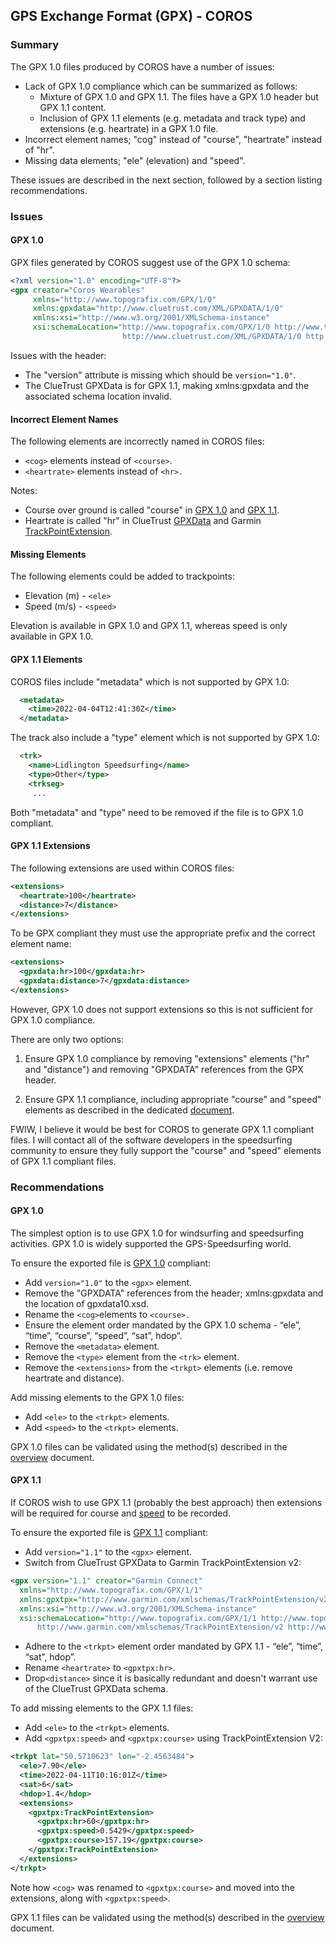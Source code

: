 ## GPS Exchange Format (GPX) - COROS

### Summary

The GPX 1.0 files produced by COROS have a number of issues:

- Lack of GPX 1.0 compliance which can be summarized as follows:
  - Mixture of GPX 1.0 and GPX 1.1. The files have a GPX 1.0 header but GPX 1.1 content.
  - Inclusion of GPX 1.1 elements (e.g. metadata and track type) and extensions (e.g. heartrate) in a GPX 1.0 file.
- Incorrect element names; "cog" instead of "course", "heartrate" instead of "hr".
- Missing data elements; "ele" (elevation) and "speed".

These issues are described in the next section, followed by a section listing recommendations.



### Issues

#### GPX 1.0

GPX files generated by COROS suggest use of the GPX 1.0 schema:

```xml
<?xml version="1.0" encoding="UTF-8"?>
<gpx creator="Coros Wearables"
     xmlns="http://www.topografix.com/GPX/1/0"
     xmlns:gpxdata="http://www.cluetrust.com/XML/GPXDATA/1/0"
     xmlns:xsi="http://www.w3.org/2001/XMLSchema-instance"
     xsi:schemaLocation="http://www.topografix.com/GPX/1/0 http://www.topografix.com/GPX/1/0/gpx.xsd
                         http://www.cluetrust.com/XML/GPXDATA/1/0 http://www.cluetrust.com/Schemas/gpxdata10.xsd">
```

Issues with the header:

- The "version" attribute is missing which should be `version="1.0"`.
- The ClueTrust GPXData is for GPX 1.1, making xmlns:gpxdata and the associated schema location invalid.



#### Incorrect Element Names

The following elements are incorrectly named in COROS files:

- `<cog>` elements instead of `<course>`.
- `<heartrate>` elements instead of `<hr>.`

Notes:

- Course over ground is called "course" in [GPX 1.0](https://www.topografix.com/GPX/1/0/gpx.xsd) and [GPX 1.1](https://www.topografix.com/GPX/1/1/gpx.xsd).
- Heartrate is called "hr" in ClueTrust [GPXData](http://www.cluetrust.com/Schemas/gpxdata10.xsd) and Garmin [TrackPointExtension](http://www.garmin.com/xmlschemas/TrackPointExtensionv2.xsd).



#### Missing Elements

The following elements could be added to trackpoints:

- Elevation (m) - `<ele>`
- Speed (m/s) - `<speed>`

Elevation is available in GPX 1.0 and GPX 1.1, whereas speed is only available in GPX 1.0.



#### GPX 1.1 Elements

COROS files include "metadata" which is not supported by GPX 1.0:

```xml
  <metadata>
    <time>2022-04-04T12:41:30Z</time>
  </metadata>
```

The track also include a "type" element which is not supported by GPX 1.0:

```xml
  <trk>
    <name>Lidlington Speedsurfing</name>
    <type>Other</type>
    <trkseg>
     ...
```

Both "metadata" and "type" need to be removed if the file is to GPX 1.0 compliant.



#### GPX 1.1 Extensions

The following extensions are used within COROS files:


```xml
<extensions>
  <heartrate>100</heartrate>
  <distance>7</distance>
</extensions>
```

To be GPX compliant they must use the appropriate prefix and the correct element name:

```xml
<extensions>
  <gpxdata:hr>100</gpxdata:hr>
  <gpxdata:distance>7</gpxdata:distance>
</extensions>
```

However, GPX 1.0 does not support extensions so this is not sufficient for GPX 1.0 compliance.

There are only two options:

1) Ensure GPX 1.0 compliance by removing "extensions" elements ("hr" and "distance") and removing "GPXDATA" references from the GPX header.

2) Ensure GPX 1.1 compliance, including appropriate "course" and "speed" elements as described in the dedicated [document](../speed.md).

FWIW, I believe it would be best for COROS to generate GPX 1.1 compliant files. I will contact all of the software developers in the speedsurfing community to ensure they fully support the "course" and "speed" elements of GPX 1.1 compliant files.



### Recommendations

#### GPX 1.0

The simplest option is to use GPX 1.0 for windsurfing and speedsurfing activities. GPX 1.0 is widely supported the GPS-Speedsurfing world.

To ensure the exported file is [GPX 1.0](https://www.topografix.com/GPX/1/0/gpx.xsd) compliant:

- Add `version="1.0"` to the `<gpx>` element.
- Remove the "GPXDATA" references from the header; xmlns:gpxdata and the location of gpxdata10.xsd.
- Rename the `<cog>`elements  to `<course>.`
- Ensure the element order mandated by the GPX 1.0 schema - “ele”, “time”, “course”, “speed”, “sat”, hdop”.
- Remove the `<metadata>` element.
- Remove the `<type>` element from the `<trk>` element.
- Remove the `<extensions>` from the `<trkpt>` elements (i.e. remove heartrate and distance).

Add missing elements to the GPX 1.0 files:

- Add `<ele>` to the `<trkpt>` elements.
- Add `<speed>` to the `<trkpt>` elements.

GPX 1.0 files can be validated using the method(s) described in the [overview](../README.md) document.



#### GPX 1.1

If COROS wish to use GPX 1.1 (probably the best approach) then extensions will be required for course and [speed](../speed.md) to be recorded. 

To ensure the exported file is [GPX 1.1](https://www.topografix.com/GPX/1/1/gpx.xsd) compliant:

- Add `version="1.1"` to the `<gpx>` element.
- Switch from ClueTrust GPXData to Garmin TrackPointExtension v2:

```xml
<gpx version="1.1" creator="Garmin Connect"
  xmlns="http://www.topografix.com/GPX/1/1"
  xmlns:gpxtpx="http://www.garmin.com/xmlschemas/TrackPointExtension/v2"
  xmlns:xsi="http://www.w3.org/2001/XMLSchema-instance"
  xsi:schemaLocation="http://www.topografix.com/GPX/1/1 http://www.topografix.com/GPX/1/1/gpx.xsd 
      http://www.garmin.com/xmlschemas/TrackPointExtension/v2 http://www.garmin.com/xmlschemas/TrackPointExtensionv2.xsd"
```

- Adhere to the `<trkpt>` element order mandated by GPX 1.1 - “ele”, “time”, “sat”, hdop”.
- Rename `<heartrate>` to `<gpxtpx:hr>`.
- Drop`<distance>` since it is basically redundant and doesn't warrant use of the ClueTrust GPXData schema.

To add missing elements to the GPX 1.1 files:

- Add `<ele>` to the `<trkpt>` elements.
- Add `<gpxtpx:speed>` and `<gpxtpx:course>` using TrackPointExtension V2:

```xml
<trkpt lat="50.5710623" lon="-2.4563484">
  <ele>7.90</ele>
  <time>2022-04-11T10:16:01Z</time>
  <sat>6</sat>
  <hdop>1.4</hdop>
  <extensions>
    <gpxtpx:TrackPointExtension>
      <gpxtpx:hr>60</gpxtpx:hr>
      <gpxtpx:speed>0.5429</gpxtpx:speed>
      <gpxtpx:course>157.19</gpxtpx:course>
    </gpxtpx:TrackPointExtension>
  </extensions>
</trkpt>
```

Note how `<cog>` was renamed  to `<gpxtpx:course>` and moved into the extensions, along with `<gpxtpx:speed>`.

GPX 1.1 files can be validated using the method(s) described in the [overview](../README.md) document.

